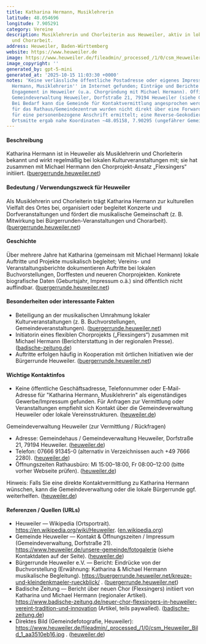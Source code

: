 ```yaml
---
title: Katharina Hermann, Musiklehrerin
latitude: 48.054696
longitude: 7.905291
category: Vereine
description: Musiklehrerin und Chorleiterin aus Heuweiler, aktiv in lokalen Kulturprojekten
  und Chorarbeit.
address: Heuweiler, Baden-Württemberg
website: https://www.heuweiler.de
image: https://www.heuweiler.de/fileadmin/_processed_/1/0/csm_Heuweiler_Bild_1_aa3510eb16.jpg
image_copyright: ''
generated_by: gpt-5-mini
generated_at: '2025-10-15 11:03:30 +0000'
notes: 'Keine verlässliche öffentliche Postadresse oder eigenes Impressum für ''Katharina
  Hermann, Musiklehrerin'' im Internet gefunden; Einträge und Berichte zeigen ihr
  Engagement in Heuweiler (u.a. Chorgründung mit Michael Hermann). Offizielle Gemeindeadresse:
  Gemeindeverwaltung Heuweiler, Dorfstraße 21, 79194 Heuweiler (siehe Gemeinde-Website).
  Bei Bedarf kann die Gemeinde für Kontaktvermittlung angesprochen werden. Koordinaten
  für das Rathaus/Gemeindezentrum wurden nicht direkt über eine Forward-Geokodierung
  für eine personenbezogene Anschrift ermittelt; eine Reverse-Geokodierung in der
  Ortsmitte ergab nahe Koordinaten ~48.05158, 7.90295 (ungefährer Gemeinde-/Dorfmittelpunkt).'
---
```

#### Beschreibung
Katharina Hermann ist in Heuweiler als Musiklehrerin und Chorleiterin bekannt und wirkt regelmäßig bei lokalen Kulturveranstaltungen mit; sie hat zusammen mit Michael Hermann den Chorprojekt-Ansatz „Flexsingers“ initiiert. ([buergerrunde.heuweiler.net](https://buergerrunde.heuweiler.net/kreuze-und-kleindenkmaeler-rueckblick/?utm_source=openai))

#### Bedeutung / Verwendungszweck für Heuweiler
Als Musiklehrerin und Chorleiterin trägt Katharina Hermann zur kulturellen Vielfalt des Ortes bei, organisiert oder begleitet Konzerte und Dorfveranstaltungen und fördert die musikalische Gemeinschaft (z. B. Mitwirkung bei Bürgerrunden-Veranstaltungen und Chorarbeit). ([buergerrunde.heuweiler.net](https://buergerrunde.heuweiler.net/kreuze-und-kleindenkmaeler-rueckblick/?utm_source=openai))

#### Geschichte
Über mehrere Jahre hat Katharina (gemeinsam mit Michael Hermann) lokale Auftritte und Projekte musikalisch begleitet; Vereins- und Veranstaltungsberichte dokumentieren Auftritte bei lokalen Buchvorstellungen, Dorffesten und neueren Chorprojekten. Konkrete biografische Daten (Geburtsjahr, Impressum o.ä.) sind öffentlich nicht auffindbar. ([buergerrunde.heuweiler.net](https://buergerrunde.heuweiler.net/kreuze-und-kleindenkmaeler-rueckblick/?utm_source=openai))

#### Besonderheiten oder interessante Fakten
- Beteiligung an der musikalischen Umrahmung lokaler Kulturveranstaltungen (z. B. Buchvorstellungen, Gemeindeveranstaltungen). ([buergerrunde.heuweiler.net](https://buergerrunde.heuweiler.net/kreuze-und-kleindenkmaeler-rueckblick/?utm_source=openai))  
- Initiatorin eines flexiblen Chorprojekts („Flexsingers“) zusammen mit Michael Hermann (Berichterstattung in der regionalen Presse). ([badische-zeitung.de](https://www.badische-zeitung.de/neuer-chor-flexsingers-in-heuweiler-vereint-tradition-und-innovation?utm_source=openai))  
- Auftritte erfolgen häufig in Kooperation mit örtlichen Initiativen wie der Bürgerrunde Heuweiler. ([buergerrunde.heuweiler.net](https://buergerrunde.heuweiler.net/kreuze-und-kleindenkmaeler-rueckblick/?utm_source=openai))

#### Wichtige Kontaktinfos
- Keine öffentliche Geschäftsadresse, Telefonnummer oder E‑Mail-Adresse für "Katharina Hermann, Musiklehrerin" als eigenständiges Gewerbe/Impressum gefunden. Für Anfragen zur Vermittlung oder Veranstaltungen empfiehlt sich Kontakt über die Gemeindeverwaltung Heuweiler oder lokale Vereinsstrukturen. ([heuweiler.de](https://www.heuweiler.de/unsere-gemeinde/fotogalerie))

Gemeindeverwaltung Heuweiler (zur Vermittlung / Rückfragen)
- Adresse: Gemeindehaus / Gemeindeverwaltung Heuweiler, Dorfstraße 21, 79194 Heuweiler. ([heuweiler.de](https://www.heuweiler.de/unsere-gemeinde/fotogalerie))  
- Telefon: 07666 91345-0 (alternativ in Verzeichnissen auch +49 7666 2280). ([heuweiler.de](https://www.heuweiler.de/unsere-gemeinde/fotogalerie))  
- Öffnungszeiten Rathausbüro: Mi 15:00–18:00, Fr 08:00–12:00 (bitte vorher Webseite prüfen). ([heuweiler.de](https://www.heuweiler.de/unsere-gemeinde/fotogalerie))

Hinweis: Falls Sie eine direkte Kontaktvermittlung zu Katharina Hermann wünschen, kann die Gemeindeverwaltung oder die lokale Bürgerrunde ggf. weiterhelfen. ([heuweiler.de](https://www.heuweiler.de/unsere-gemeinde/fotogalerie))

#### Referenzen / Quellen (URLs)
- Heuweiler — Wikipedia (Ortsportrait). https://en.wikipedia.org/wiki/Heuweiler. ([en.wikipedia.org](https://en.wikipedia.org/wiki/Heuweiler?utm_source=openai))  
- Gemeinde Heuweiler — Kontakt & Öffnungszeiten / Impressum (Gemeindeverwaltung, Dorfstraße 21). https://www.heuweiler.de/unsere-gemeinde/fotogalerie  (siehe Kontaktdaten auf der Seite). ([heuweiler.de](https://www.heuweiler.de/unsere-gemeinde/fotogalerie))  
- Bürgerrunde Heuweiler e.V. — Bericht: Eindrücke von der Buchvorstellung (Erwähnung: Katharina & Michael Hermann musikalische Begleitung). https://buergerrunde.heuweiler.net/kreuze-und-kleindenkmaeler-rueckblick/ . ([buergerrunde.heuweiler.net](https://buergerrunde.heuweiler.net/kreuze-und-kleindenkmaeler-rueckblick/?utm_source=openai))  
- Badische Zeitung — Bericht über neuen Chor (Flexsingers) initiiert von Katharina und Michael Hermann (regionaler Artikel). https://www.badische-zeitung.de/neuer-chor-flexsingers-in-heuweiler-vereint-tradition-und-innovation  (Artikel, teils paywalled). ([badische-zeitung.de](https://www.badische-zeitung.de/neuer-chor-flexsingers-in-heuweiler-vereint-tradition-und-innovation?utm_source=openai))  
- Direktes Bild (Gemeindefotografie, Heuweiler): https://www.heuweiler.de/fileadmin/_processed_/1/0/csm_Heuweiler_Bild_1_aa3510eb16.jpg . ([heuweiler.de](https://www.heuweiler.de/fileadmin/_processed_/1/0/csm_Heuweiler_Bild_1_aa3510eb16.jpg))
